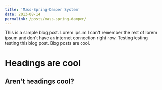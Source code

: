 ```yaml
---
title: 'Mass-Spring-Damper System'
date: 2013-08-14
permalink: /posts/mass-spring-damper/
---
```


This is a sample blog post. Lorem ipsum I can't remember the rest of lorem ipsum and don't have an internet connection right now. Testing testing testing this blog post. Blog posts are cool.

Headings are cool
======

Aren't headings cool?
------
